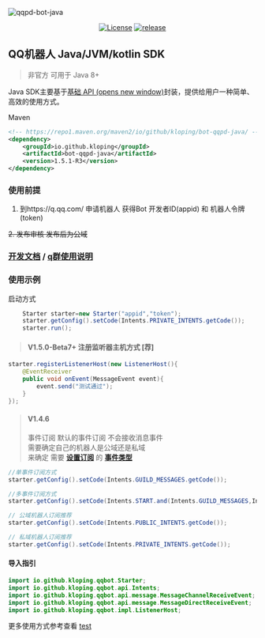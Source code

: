 ![qqpd-bot-java](https://socialify.git.ci/Kloping/qqpd-bot-java/image?description=1&descriptionEditable=QQ%E5%AE%98%E6%96%B9%E6%9C%BA%E5%99%A8%E4%BA%BA%20Java%2FJVM%2Fkotlin%20SDK%20QQ%20bot%20sdk%20qq%E6%9C%BA%E5%99%A8%E4%BA%BAsdk&font=Source%20Code%20Pro&forks=1&issues=1&language=1&name=1&owner=1&pattern=Overlapping%20Hexagons&pulls=1&stargazers=1&theme=Auto)

<p align="center">
    <a href="https://github.com/Kloping/qqpd-bot-java/blob/main/LICENSE"><img src="https://img.shields.io/github/license/Kloping/qqpd-bot-java" alt="License"></a>
    <a href="https://github.com/Kloping/qqpd-bot-java/releases"><img src="https://img.shields.io/github/v/release/Kloping/qqpd-bot-java?color=blueviolet&include_prereleases" alt="release"></a>
</p>

## QQ机器人 Java/JVM/kotlin SDK

> 非官方 可用于 Java 8+

Java SDK主要基于[基础 API (opens new window)](https://bot.q.qq.com/wiki/develop/api/)封装，提供给用户一种简单、高效的使用方式。

Maven

```xml
<!-- https://repo1.maven.org/maven2/io/github/kloping/bot-qqpd-java/ -->
<dependency>
    <groupId>io.github.kloping</groupId>
    <artifactId>bot-qqpd-java</artifactId>
    <version>1.5.1-R3</version>
</dependency>
```

### 使用前提

1. 到https://q.qq.com/ 申请机器人 获得Bot 开发者ID(appid) 和 机器人令牌(token)

~~2. 发布审核 发布后为公域~~

### [开发文档](./docs) / [q群使用说明](./docs/v2.md)

### 使用示例

启动方式

```java 
    Starter starter=new Starter("appid","token");
    starter.getConfig().setCode(Intents.PRIVATE_INTENTS.getCode());
    starter.run();
```

> #### V1.5.0-Beta7+ 注册监听器主机方式 [荐]

```java
starter.registerListenerHost(new ListenerHost(){
    @EventReceiver
    public void onEvent(MessageEvent event){
        event.send("测试通过");
    }
});
```

> #### V1.4.6
> 事件订阅 默认的事件订阅 不会接收消息事件 <br>
> 需要确定自己的机器人是公域还是私域 <br>
> 来确定 需要 **[设置订阅](src/test/java/test_Intents.java)** 的 **[事件类型](src/main/java/io/github/kloping/qqbot/api/Intents.java)**
```java
//单事件订阅方式
starter.getConfig().setCode(Intents.GUILD_MESSAGES.getCode());

//多事件订阅方式
starter.getConfig().setCode(Intents.START.and(Intents.GUILD_MESSAGES,Intents.DIRECT_MESSAGE));

// 公域机器人订阅推荐
starter.getConfig().setCode(Intents.PUBLIC_INTENTS.getCode());

// 私域机器人订阅推荐
starter.getConfig().setCode(Intents.PRIVATE_INTENTS.getCode());
```

#### 导入指引

```java
import io.github.kloping.qqbot.Starter;
import io.github.kloping.qqbot.api.Intents;
import io.github.kloping.qqbot.api.message.MessageChannelReceiveEvent;
import io.github.kloping.qqbot.api.message.MessageDirectReceiveEvent;
import io.github.kloping.qqbot.impl.ListenerHost;
```

更多使用方式参考查看 [test](./src/test/java)
